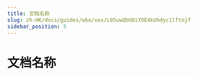 ```yaml
---
title: 文档名称
slug: zh-HK/docs/guides/wbo/xxx/L05uwQbUOiYOE4kUhdyc1lftnjf
sidebar_position: 5
---
```



# 文档名称

